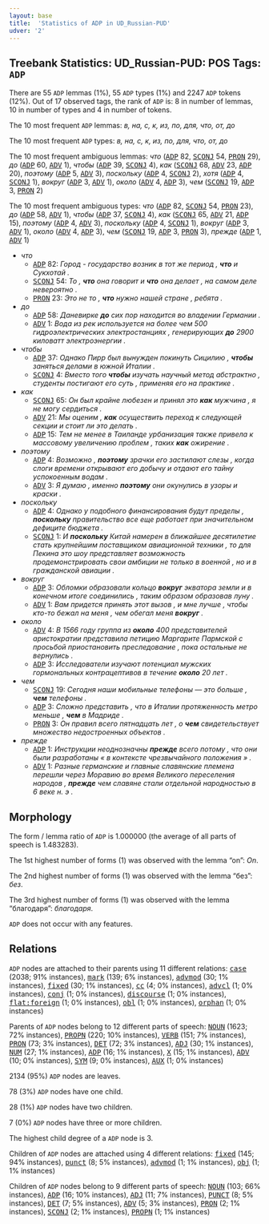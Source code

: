 ```yaml
---
layout: base
title:  'Statistics of ADP in UD_Russian-PUD'
udver: '2'
---
```


## Treebank Statistics: UD_Russian-PUD: POS Tags: `ADP`

There are 55 `ADP` lemmas (1%), 55 `ADP` types (1%) and 2247 `ADP` tokens (12%).
Out of 17 observed tags, the rank of `ADP` is: 8 in number of lemmas, 10 in number of types and 4 in number of tokens.

The 10 most frequent `ADP` lemmas: <em>в, на, с, к, из, по, для, что, от, до</em>

The 10 most frequent `ADP` types:  <em>в, на, с, к, из, по, для, что, от, до</em>

The 10 most frequent ambiguous lemmas: <em>что</em> (<tt><a href="ru_pud-pos-ADP.html">ADP</a></tt> 82, <tt><a href="ru_pud-pos-SCONJ.html">SCONJ</a></tt> 54, <tt><a href="ru_pud-pos-PRON.html">PRON</a></tt> 29), <em>до</em> (<tt><a href="ru_pud-pos-ADP.html">ADP</a></tt> 60, <tt><a href="ru_pud-pos-ADV.html">ADV</a></tt> 1), <em>чтобы</em> (<tt><a href="ru_pud-pos-ADP.html">ADP</a></tt> 39, <tt><a href="ru_pud-pos-SCONJ.html">SCONJ</a></tt> 4), <em>как</em> (<tt><a href="ru_pud-pos-SCONJ.html">SCONJ</a></tt> 68, <tt><a href="ru_pud-pos-ADV.html">ADV</a></tt> 23, <tt><a href="ru_pud-pos-ADP.html">ADP</a></tt> 20), <em>поэтому</em> (<tt><a href="ru_pud-pos-ADP.html">ADP</a></tt> 5, <tt><a href="ru_pud-pos-ADV.html">ADV</a></tt> 3), <em>поскольку</em> (<tt><a href="ru_pud-pos-ADP.html">ADP</a></tt> 4, <tt><a href="ru_pud-pos-SCONJ.html">SCONJ</a></tt> 2), <em>хотя</em> (<tt><a href="ru_pud-pos-ADP.html">ADP</a></tt> 4, <tt><a href="ru_pud-pos-SCONJ.html">SCONJ</a></tt> 1), <em>вокруг</em> (<tt><a href="ru_pud-pos-ADP.html">ADP</a></tt> 3, <tt><a href="ru_pud-pos-ADV.html">ADV</a></tt> 1), <em>около</em> (<tt><a href="ru_pud-pos-ADV.html">ADV</a></tt> 4, <tt><a href="ru_pud-pos-ADP.html">ADP</a></tt> 3), <em>чем</em> (<tt><a href="ru_pud-pos-SCONJ.html">SCONJ</a></tt> 19, <tt><a href="ru_pud-pos-ADP.html">ADP</a></tt> 3, <tt><a href="ru_pud-pos-PRON.html">PRON</a></tt> 2)

The 10 most frequent ambiguous types:  <em>что</em> (<tt><a href="ru_pud-pos-ADP.html">ADP</a></tt> 82, <tt><a href="ru_pud-pos-SCONJ.html">SCONJ</a></tt> 54, <tt><a href="ru_pud-pos-PRON.html">PRON</a></tt> 23), <em>до</em> (<tt><a href="ru_pud-pos-ADP.html">ADP</a></tt> 58, <tt><a href="ru_pud-pos-ADV.html">ADV</a></tt> 1), <em>чтобы</em> (<tt><a href="ru_pud-pos-ADP.html">ADP</a></tt> 37, <tt><a href="ru_pud-pos-SCONJ.html">SCONJ</a></tt> 4), <em>как</em> (<tt><a href="ru_pud-pos-SCONJ.html">SCONJ</a></tt> 65, <tt><a href="ru_pud-pos-ADV.html">ADV</a></tt> 21, <tt><a href="ru_pud-pos-ADP.html">ADP</a></tt> 15), <em>поэтому</em> (<tt><a href="ru_pud-pos-ADP.html">ADP</a></tt> 4, <tt><a href="ru_pud-pos-ADV.html">ADV</a></tt> 3), <em>поскольку</em> (<tt><a href="ru_pud-pos-ADP.html">ADP</a></tt> 4, <tt><a href="ru_pud-pos-SCONJ.html">SCONJ</a></tt> 1), <em>вокруг</em> (<tt><a href="ru_pud-pos-ADP.html">ADP</a></tt> 3, <tt><a href="ru_pud-pos-ADV.html">ADV</a></tt> 1), <em>около</em> (<tt><a href="ru_pud-pos-ADV.html">ADV</a></tt> 4, <tt><a href="ru_pud-pos-ADP.html">ADP</a></tt> 3), <em>чем</em> (<tt><a href="ru_pud-pos-SCONJ.html">SCONJ</a></tt> 19, <tt><a href="ru_pud-pos-ADP.html">ADP</a></tt> 3, <tt><a href="ru_pud-pos-PRON.html">PRON</a></tt> 3), <em>прежде</em> (<tt><a href="ru_pud-pos-ADP.html">ADP</a></tt> 1, <tt><a href="ru_pud-pos-ADV.html">ADV</a></tt> 1)


* <em>что</em>
  * <tt><a href="ru_pud-pos-ADP.html">ADP</a></tt> 82: <em>Город - государство возник в тот же период , <b>что</b> и Сукхотай .</em>
  * <tt><a href="ru_pud-pos-SCONJ.html">SCONJ</a></tt> 54: <em>То , <b>что</b> она говорит и <b>что</b> она делает , на самом деле невероятно .</em>
  * <tt><a href="ru_pud-pos-PRON.html">PRON</a></tt> 23: <em>Это не то , <b>что</b> нужно нашей стране , ребята .</em>
* <em>до</em>
  * <tt><a href="ru_pud-pos-ADP.html">ADP</a></tt> 58: <em>Даневирке <b>до</b> сих пор находится во владении Германии .</em>
  * <tt><a href="ru_pud-pos-ADV.html">ADV</a></tt> 1: <em>Вода из рек используется на более чем 500 гидроэлектрических электростанциях , генерирующих <b>до</b> 2900 киловатт электроэнергии .</em>
* <em>чтобы</em>
  * <tt><a href="ru_pud-pos-ADP.html">ADP</a></tt> 37: <em>Однако Пирр был вынужден покинуть Сицилию , <b>чтобы</b> заняться делами в южной Италии .</em>
  * <tt><a href="ru_pud-pos-SCONJ.html">SCONJ</a></tt> 4: <em>Вместо того <b>чтобы</b> изучать научный метод абстрактно , студенты постигают его суть , применяя его на практике .</em>
* <em>как</em>
  * <tt><a href="ru_pud-pos-SCONJ.html">SCONJ</a></tt> 65: <em>Он был крайне любезен и принял это <b>как</b> мужчина , я не могу сердиться .</em>
  * <tt><a href="ru_pud-pos-ADV.html">ADV</a></tt> 21: <em>Мы оценим , <b>как</b> осуществить переход к следующей секции и стоит ли это делать .</em>
  * <tt><a href="ru_pud-pos-ADP.html">ADP</a></tt> 15: <em>Тем не менее в Таиланде урбанизация также привела к массовому увеличению проблем , таких <b>как</b> ожирение .</em>
* <em>поэтому</em>
  * <tt><a href="ru_pud-pos-ADP.html">ADP</a></tt> 4: <em>Возможно , <b>поэтому</b> зрачки его застилают слезы , когда слоги времени открывают его добычу и отдают его тайну успокоенным водам .</em>
  * <tt><a href="ru_pud-pos-ADV.html">ADV</a></tt> 3: <em>Я думаю , именно <b>поэтому</b> они окунулись в узоры и краски .</em>
* <em>поскольку</em>
  * <tt><a href="ru_pud-pos-ADP.html">ADP</a></tt> 4: <em>Однако у подобного финансирования будут пределы , <b>поскольку</b> правительство все еще работает при значительном дефиците бюджета .</em>
  * <tt><a href="ru_pud-pos-SCONJ.html">SCONJ</a></tt> 1: <em>И <b>поскольку</b> Китай намерен в ближайшее десятилетие стать крупнейшим поставщиком авиационной техники , то для Пекина это шоу представляет возможность продемонстрировать свои амбиции не только в военной , но и в гражданской авиации .</em>
* <em>вокруг</em>
  * <tt><a href="ru_pud-pos-ADP.html">ADP</a></tt> 3: <em>Обломки образовали кольцо <b>вокруг</b> экватора земли и в конечном итоге соединились , таким образом образовав луну .</em>
  * <tt><a href="ru_pud-pos-ADV.html">ADV</a></tt> 1: <em>Вам придется принять этот вызов , и мне лучше , чтобы кто-то бежал на меня , чем обегал меня <b>вокруг</b> .</em>
* <em>около</em>
  * <tt><a href="ru_pud-pos-ADV.html">ADV</a></tt> 4: <em>В 1566 году группа из <b>около</b> 400 представителей аристократии представила петицию Маргарите Пармской с просьбой приостановить преследование , пока остальные не вернулись .</em>
  * <tt><a href="ru_pud-pos-ADP.html">ADP</a></tt> 3: <em>Исследователи изучают потенциал мужских гормональных контрацептивов в течение <b>около</b> 20 лет .</em>
* <em>чем</em>
  * <tt><a href="ru_pud-pos-SCONJ.html">SCONJ</a></tt> 19: <em>Сегодня наши мобильные телефоны — это больше , <b>чем</b> телефоны .</em>
  * <tt><a href="ru_pud-pos-ADP.html">ADP</a></tt> 3: <em>Сложно представить , что в Италии протяженность метро меньше , <b>чем</b> в Мадриде .</em>
  * <tt><a href="ru_pud-pos-PRON.html">PRON</a></tt> 3: <em>Он правил всего пятнадцать лет , о <b>чем</b> свидетельствует множество недостроенных объектов .</em>
* <em>прежде</em>
  * <tt><a href="ru_pud-pos-ADP.html">ADP</a></tt> 1: <em>Инструкции неоднозначны <b>прежде</b> всего потому , что они были разработаны « в контексте чрезвычайного положения » .</em>
  * <tt><a href="ru_pud-pos-ADV.html">ADV</a></tt> 1: <em>Разные германские и главные славянские племена перешли через Моравию во время Великого переселения народов , <b>прежде</b> чем славяне стали отдельной народностью в 6 веке н. э .</em>

## Morphology

The form / lemma ratio of `ADP` is 1.000000 (the average of all parts of speech is 1.483283).

The 1st highest number of forms (1) was observed with the lemma “on”: <em>On</em>.

The 2nd highest number of forms (1) was observed with the lemma “без”: <em>без</em>.

The 3rd highest number of forms (1) was observed with the lemma “благодаря”: <em>благодаря</em>.

`ADP` does not occur with any features.


## Relations

`ADP` nodes are attached to their parents using 11 different relations: <tt><a href="ru_pud-dep-case.html">case</a></tt> (2038; 91% instances), <tt><a href="ru_pud-dep-mark.html">mark</a></tt> (139; 6% instances), <tt><a href="ru_pud-dep-advmod.html">advmod</a></tt> (30; 1% instances), <tt><a href="ru_pud-dep-fixed.html">fixed</a></tt> (30; 1% instances), <tt><a href="ru_pud-dep-cc.html">cc</a></tt> (4; 0% instances), <tt><a href="ru_pud-dep-advcl.html">advcl</a></tt> (1; 0% instances), <tt><a href="ru_pud-dep-conj.html">conj</a></tt> (1; 0% instances), <tt><a href="ru_pud-dep-discourse.html">discourse</a></tt> (1; 0% instances), <tt><a href="ru_pud-dep-flat-foreign.html">flat:foreign</a></tt> (1; 0% instances), <tt><a href="ru_pud-dep-obl.html">obl</a></tt> (1; 0% instances), <tt><a href="ru_pud-dep-orphan.html">orphan</a></tt> (1; 0% instances)

Parents of `ADP` nodes belong to 12 different parts of speech: <tt><a href="ru_pud-pos-NOUN.html">NOUN</a></tt> (1623; 72% instances), <tt><a href="ru_pud-pos-PROPN.html">PROPN</a></tt> (220; 10% instances), <tt><a href="ru_pud-pos-VERB.html">VERB</a></tt> (151; 7% instances), <tt><a href="ru_pud-pos-PRON.html">PRON</a></tt> (73; 3% instances), <tt><a href="ru_pud-pos-DET.html">DET</a></tt> (72; 3% instances), <tt><a href="ru_pud-pos-ADJ.html">ADJ</a></tt> (30; 1% instances), <tt><a href="ru_pud-pos-NUM.html">NUM</a></tt> (27; 1% instances), <tt><a href="ru_pud-pos-ADP.html">ADP</a></tt> (16; 1% instances), <tt><a href="ru_pud-pos-X.html">X</a></tt> (15; 1% instances), <tt><a href="ru_pud-pos-ADV.html">ADV</a></tt> (10; 0% instances), <tt><a href="ru_pud-pos-SYM.html">SYM</a></tt> (9; 0% instances), <tt><a href="ru_pud-pos-AUX.html">AUX</a></tt> (1; 0% instances)

2134 (95%) `ADP` nodes are leaves.

78 (3%) `ADP` nodes have one child.

28 (1%) `ADP` nodes have two children.

7 (0%) `ADP` nodes have three or more children.

The highest child degree of a `ADP` node is 3.

Children of `ADP` nodes are attached using 4 different relations: <tt><a href="ru_pud-dep-fixed.html">fixed</a></tt> (145; 94% instances), <tt><a href="ru_pud-dep-punct.html">punct</a></tt> (8; 5% instances), <tt><a href="ru_pud-dep-advmod.html">advmod</a></tt> (1; 1% instances), <tt><a href="ru_pud-dep-obj.html">obj</a></tt> (1; 1% instances)

Children of `ADP` nodes belong to 9 different parts of speech: <tt><a href="ru_pud-pos-NOUN.html">NOUN</a></tt> (103; 66% instances), <tt><a href="ru_pud-pos-ADP.html">ADP</a></tt> (16; 10% instances), <tt><a href="ru_pud-pos-ADJ.html">ADJ</a></tt> (11; 7% instances), <tt><a href="ru_pud-pos-PUNCT.html">PUNCT</a></tt> (8; 5% instances), <tt><a href="ru_pud-pos-DET.html">DET</a></tt> (7; 5% instances), <tt><a href="ru_pud-pos-ADV.html">ADV</a></tt> (5; 3% instances), <tt><a href="ru_pud-pos-PRON.html">PRON</a></tt> (2; 1% instances), <tt><a href="ru_pud-pos-SCONJ.html">SCONJ</a></tt> (2; 1% instances), <tt><a href="ru_pud-pos-PROPN.html">PROPN</a></tt> (1; 1% instances)


